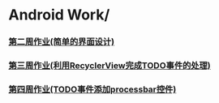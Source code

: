 # Android Work/

### [第二周作业(简单的界面设计)](./Week2)
### [第三周作业(利用RecyclerView完成TODO事件的处理)](./Week3)
### [第四周作业(TODO事件添加processbar控件)](./Week4)

